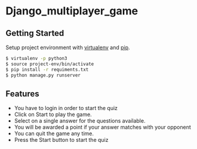 # Django_multiplayer_game


## Getting Started

Setup project environment with [virtualenv](https://virtualenv.pypa.io) and [pip](https://pip.pypa.io).

```bash
$ virtualenv -p python3
$ source project-env/bin/activate
$ pip install -r requiments.txt
$ python manage.py runserver
```

## Features
* You have to login in order to start the quiz
* Click on Start to play the game.
* Select on a single answer for the questions available.
* You will be awarded a point if your answer matches with your opponent
* You can quit the game any time.
* Press the Start button to start the quiz


